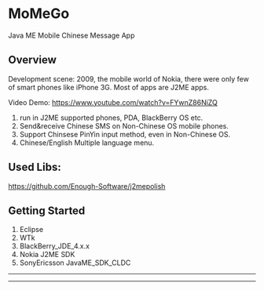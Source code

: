 # MoMeGo
Java ME Mobile Chinese Message App

## Overview

Development scene: 2009, the mobile world of Nokia, there were only few of smart phones like iPhone 3G. Most of apps are J2ME apps.

Video Demo:
https://www.youtube.com/watch?v=FYwnZ86NiZQ


1. run in J2ME supported phones, PDA, BlackBerry OS etc.
2. Send&receive Chinese SMS on Non-Chinese OS mobile phones.
3. Support Chinsese PinYin input method, even in Non-Chinese OS.
4. Chinese/English Multiple language menu.

## Used Libs:
https://github.com/Enough-Software/j2mepolish


## Getting Started

1. Eclipse
2. WTk
3. BlackBerry_JDE_4.x.x
4. Nokia J2ME SDK
5. SonyEricsson JavaME_SDK_CLDC



---
---


